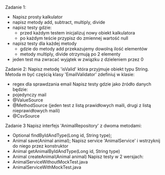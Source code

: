 Zadanie 1:
- Napisz prosty kalkulator
- napisz metody add, subtract, multiply, divide
- napisz testy gdzie:
    - przed każdym testem inicjalizuj nowy obiekt kalkulatora
    - po każdym teście przypisz do zmiennej wartość null
- napisz testy dla każdej metody
    - gdzie do metody add przekazujemy dowolną ilość elementów
    - metody  multiply, divide otrzymują po 2 elementy
- jeden test ma zwracać wyjątek w związku z dzieleniem przez 0

Zadanie 2:
Napisz metodę 'isValid' która przyjmuje obiekt typu String. 
Metoda m być częścią klasy 'EmailValidator'
zdefiniuj w klasie:
- regex dla sprawdzania email
Napisz testy gdzie jako źródło danych będzie:
- pojedynczy mail
- @ValueSource
- @MethodSource (jeden test z listą prawidłowych maili, drugi z listą nieprawidłowych maili)
- @CsvSource

Zadanie 3
Napisz interfejs 'AnimalRepository' z dwoma metodami:
- Optional<Animal> findByIdAndType(Long id, String type);
- Animal save(Animal animal);
Napisz service 'AnimalService' i wstrzyknij do niego przez konstruktor
- Animal getAnimalByIdAndType(Long id, String type)
- Animal createAnimal(Animal animal)
Napisz testy w 2 wersjach:
- AnimalServiceWithoutMockTest.java
- AnimalServiceWithMockTest.java
